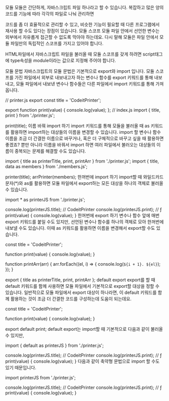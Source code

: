 모듈
모듈은 간단하게, 자바스크립트 파일 하나라고 할 수 있습니다.
복잡하고 많은 양의 코드를 기능에 따라 각각의 파일로 나눠 관리하면

코드를 좀 더 효율적으로 관리할 수 있고,
비슷한 기능이 필요할 때 다른 프로그램에서 재사용 할 수도 있다는 장점이 있습니다.
모듈 스코프
모듈 파일 안에서 선언한 변수는 외부에서 자유롭게 접근할 수 없도록 막아야 하는데요.
다시 말해 모듈은 파일 안에서 모듈 파일만의 독립적인 스코프를 가지고 있어야 합니다.

HTML파일에서 자바스크립트 파일을 불러올 때 모듈 스코프를 갖게 하려면
script태그에 type속성을 module이라는 값으로 지정해 주어야 합니다.

<body>
  <script type="module" src="index.js"></script>
</body>
모듈 문법
자바스크립트의 모듈 문법은 기본적으로 export와 import 입니다.
모듈 스코프를 가진 파일에서 외부로 내보내고자 하는 변수나 함수를 export 키워드를 통해 내보내고,
모듈 파일에서 내보낸 변수나 함수들은 다른 파일에서 import 키워드를 통해 가져옵니다.

// printer.js
export const title = 'CodeitPrinter';

export function print(value) {
  console.log(value);
};
// index.js
import { title, print } from './printer.js';

print(title);
이름 바꿔 import 하기
import 키워드를 통해 모듈을 불러올 때 as 키워드를 활용하면 import하는 대상들의 이름을 변경할 수 있습니다.
import 할 변수나 함수 이름을 조금 더 간결한 이름으로 바꾸거나, 혹은 더 구체적으로 바꾸고 싶을 때 활용하면 좋겠죠?
뿐만 아니라 이름을 바꿔서 import 하면 여러 파일에서 불러오는 대상들의 이름이 중복되는 문제를 해결할 수도 있습니다.

import { title as printerTitle, print, printArr } from './printer.js';
import { title, data as members } from './members.js';

printer(title);
arrPrinter(members);
한꺼번에 import 하기
import할 때 와일드카드 문자(*)와 as를 활용하면 모듈 파일에서 export하는 모든 대상을 하나의 객체로 불러올 수 있습니다.

import * as printerJS from './printer.js';

console.log(printerJS.title); // CodeitPrinter
console.log(printerJS.print); // ƒ print(value) { console.log(value); }
한꺼번에 export 하기
변수나 함수 앞에 매번 export 키워드를 붙일 수도 있지만, 선언된 변수나 함수를 하나의 객체로 모아 한꺼번에 내보낼 수도 있습니다.
이때 as 키워드를 활용하면 이름을 변경해서 export할 수도 있습니다.

const title = 'CodeitPrinter';

function print(value) {
  console.log(value);
}

function printArr(arr) {
  arr.forEach((el, i) => {
    console.log(`${i + 1}. ${el}`);
  });
}

export { title as printerTitle, print, printArr };
default export
export를 할 때 default 키워드를 함께 사용하면 모듈 파일에서 기본적으로 export할 대상을 정할 수 있습니다.
일반적으로 모듈 파일에서 export 대상이 하나라면, 이 default 키워드를 함께 활용하는 것이 조금 더 간결한 코드를 구성하는데 도움이 되는데요.

const title = 'CodeitPrinter';

function print(value) {
  console.log(value);
}

export default print;
default export는 import할 때 기본적으로 다음과 같이 불러올 수 있지만,

import { default as printerJS } from './printer.js';

console.log(printerJS.title); // CodeitPrinter
console.log(printerJS.print); // ƒ print(value) { console.log(value); }
다음과 같이 축약형 문법으로 import 할 수도 있기 때문입니다.

import printerJS from './printer.js';

console.log(printerJS.title); // CodeitPrinter
console.log(printerJS.print); // ƒ print(value) { console.log(value); }
